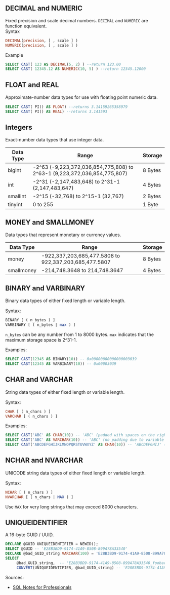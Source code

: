 ## DECIMAL and NUMERIC
Fixed precision and scale decimal numbers. `DECIMAL` and `NUMERIC` are function equivalent. <br/>
Syntax
```sql
DECIMAL(precision, [ , scale ] )
NUMERIC(precision, [ , scale ] )
```
Example <br/>
```sql
SELECT CAST( 123 AS DECIMAL(5, 2) ) --return 123.00
SELECT CAST( 12345.12 AS NUMERIC(10, 5) ) --return 12345.12000
```

## FLOAT and REAL
Approximate-number data types for use with ﬂoating point numeric data.
```sql
SELECT CAST( PI() AS FLOAT) --returns 3.14159265358979
SELECT CAST( PI() AS REAL) --returns 3.141593
```

## Integers
Exact-number data types that use integer data.

| Data Type | Range                                                                    | Storage  |
|-----------|--------------------------------------------------------------------------|----------|
| bigint    | -2^63 (-9,223,372,036,854,775,808) to 2^63-1 (9,223,372,036,854,775,807) | 8 Bytes  |
| int       | -2^31 (-2,147,483,648) to 2^31-1 (2,147,483,647)                         | 4 Bytes  |
| smallint  | -2^15 (-32,768) to 2^15-1 (32,767)                                       | 2 Bytes  |
| tinyint   | 0 to 255                                                                 | 1 Byte   |

## MONEY and SMALLMONEY
Data types that represent monetary or currency values.

| Data Type   | Range                                                 | Storage |
|-------------|-------------------------------------------------------|---------|
| money       | -922,337,203,685,477.5808 to 922,337,203,685,477.5807 | 8 Bytes |
| smallmoney  | -214,748.3648 to 214,748.3647                         | 4 Bytes |

## BINARY and VARBINARY
Binary data types of either ﬁxed length or variable length.

Syntax:
```sql
BINARY [ ( n_bytes ) ]
VARBINARY [ ( n_bytes | max ) ]
```

`n_bytes` can be any number from 1 to 8000 bytes. `max` indicates that the maximum storage space is 2^31-1.

Examples:
```sql
SELECT CAST(12345 AS BINARY(10)) -- 0x00000000000000003039
SELECT CAST(12345 AS VARBINARY(10)) -- 0x00003039
```

## CHAR and VARCHAR
String data types of either ﬁxed length or variable length.

Syntax:
```sql
CHAR [ ( n_chars ) ]
VARCHAR [ ( n_chars ) ]
```

Examples:
```sql
SELECT CAST('ABC' AS CHAR(10)) -- 'ABC' (padded with spaces on the right)
SELECT CAST('ABC' AS VARCHAR(10)) -- 'ABC' (no padding due to variable character)
SELECT CAST('ABCDEFGHIJKLMNOPQRSTUVWXYZ' AS CHAR(10)) -- 'ABCDEFGHIJ' (truncated to 10 characters)
```

## NCHAR and NVARCHAR
UNICODE string data types of either ﬁxed length or variable length.

Syntax:
```sql
NCHAR [ ( n_chars ) ]
NVARCHAR [ ( n_chars | MAX ) ]
```
Use `MAX` for very long strings that may exceed 8000 characters.

## UNIQUEIDENTIFIER
A 16-byte GUID / UUID.
```sql
DECLARE @GUID UNIQUEIDENTIFIER = NEWID();
SELECT @GUID -- 'E28B3BD9-9174-41A9-8508-899A78A33540'
DECLARE @bad_GUID_string VARCHAR(100) = 'E28B3BD9-9174-41A9-8508-899A78A33540_foobarbaz'
SELECT
     @bad_GUID_string,  -- 'E28B3BD9-9174-41A9-8508-899A78A33540_foobarbaz'
     CONVERT(UNIQUEIDENTIFIER, @bad_GUID_string) -- 'E28B3BD9-9174-41A9-8508-899A78A33540'
```

Sources:
* [SQL Notes for Professionals](https://goalkicker.com/SQLBook)